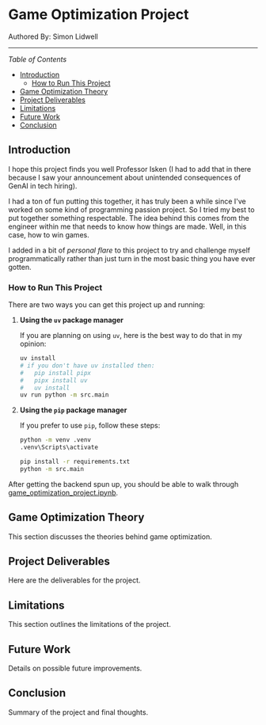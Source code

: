 # Game Optimization Project

Authored By: Simon Lidwell

--------------

*Table of Contents*

* [Introduction](#introduction)
    * [How to Run This Project](#how-to-run-this-project)
* [Game Optimization Theory](#game-optimization-theory)
* [Project Deliverables](#project-deliverables)
* [Limitations](#limitations)
* [Future Work](#future-work)
* [Conclusion](#conclusion)

## Introduction

I hope this project finds you well Professor Isken (I had to add that in there because I saw your announcement about
unintended consequences of GenAI in tech hiring).

I had a ton of fun putting this together, it has truly been a while since I've worked on some kind of programming
passion project. So I tried my best to put together something respectable. The idea behind this comes from the engineer
within me that needs to know how things are made. Well, in this case, how to win games.

I added in a bit of *personal flare* to this project to try and challenge myself programmatically rather than just turn
in the most basic thing you have ever gotten.

### How to Run This Project

There are two ways you can get this project up and running:

1. **Using the `uv` package manager**

   If you are planning on using `uv`, here is the best way to do that in my opinion:

    ```bash
    uv install
    # if you don't have uv installed then:
    #   pip install pipx
    #   pipx install uv
    #   uv install
    uv run python -m src.main
    ```

2. **Using the `pip` package manager**

   If you prefer to use `pip`, follow these steps:

    ```bash
    python -m venv .venv
    .venv\Scripts\activate

    pip install -r requirements.txt
    python -m src.main
    ```
After getting the backend spun up, you should be able to walk through [game_optimization_project.ipynb](game_optimization_project.ipynb).


## Game Optimization Theory

This section discusses the theories behind game optimization.

## Project Deliverables

Here are the deliverables for the project.

## Limitations

This section outlines the limitations of the project.

## Future Work

Details on possible future improvements.

## Conclusion

Summary of the project and final thoughts.
